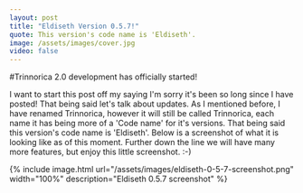 ```yaml
---
layout: post
title: "Eldiseth Version 0.5.7!"
quote: This version's code name is 'Eldiseth'.
image: /assets/images/cover.jpg
video: false
---
```


#Trinnorica 2.0 development has officially started!

I want to start this post off my saying I'm sorry it's been so long since I have posted! That being said let's talk about updates. As I mentioned before, I have renamed Trinnorica, however it will still be called Trinnorica, each name it has being more of a 'Code name' for it's versions. That being said this version's code name is 'Eldiseth'. Below is a screenshot of what it is looking like as of this moment. Further down the line we will have many more features, but enjoy this little screenshot. :-)

{% include image.html url="/assets/images/eldiseth-0-5-7-screenshot.png" width="100%" description="Eldiseth 0.5.7 screenshot" %}


